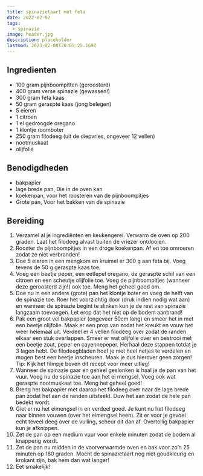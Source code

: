 ```yaml
---
title: spinazietaart met feta
date: 2022-02-02
tags:
  - spinazie
image: header.jpg
description: placeholder
lastmod: 2023-02-08T20:05:25.169Z
---
```


## Ingredienten

-   100 gram  pijnboompitten (geroosterd) 
-   400 gram  verse spinazie (gewassen!) 
-   300 gram  feta kaas 
-   50 gram  geraspte kaas (jong belegen) 
-   5  eieren 
-   1  citroen 
-   1  el gedroogde oregano 
-   1  klontje roomboter 
-   250 gram  filodeeg (uit de diepvries, ongeveer 12 vellen) 
-   nootmuskaat 
-   olijfolie 

## Benodigdheden
-   bakpapier
-   lage brede pan, Die in de oven kan
-   koekenpan, voor het roosteren van de pijnboompitjes
-   Grote pan, Voor het bakken van de spinazie

## Bereiding

1.  Verzamel al je ingrediënten en keukengerei. Verwarm de oven op 200 graden. Laat het filodeeg alvast buiten de vriezer ontdooien. 
2.  Rooster de pijnboompitjes in een droge koekenpan. Af en toe omroeren zodat ze niet verbranden! 
3.  Doe 5 eieren in een mengkom en kruimel er 300 g aan feta bij. Voeg tevens de 50 g geraspte kaas toe. 
4.  Voeg een beetje peper, een eetlepel oregano, de geraspte schil van een citroen en een scheutje olijfolie toe. Voeg de pijnboompitjes (wanneer deze geroosterd zijn!) ook toe. Meng het geheel goed om. 
5.  Doe nu in een andere (grote) pan het klontje boter en voeg de helft van de spinazie toe. Roer het voorzichtig door (druk indien nodig wat aan) en wanneer de spinazie begint te slinken kun je de rest van spinazie langzaam toevoegen. Let erop dat het niet op de bodem aanbrand! 
6.  Pak een groot vel bakpapier (ongeveer 50cm lang) en smeer het in met een beetje olijfolie. Maak er een prop van zodat het kreukt en vouw het weer helemaal uit. Verdeel er 4 vellen filodeeg over zodat de randen elkaar een stuk overlappen. Smeer er wat olijfolie over en bestrooi met een beetje zout, peper en cayennepeper. Herhaal deze stappen totdat je 3 lagen hebt. De filodeegbladen hoef je niet heel netjes te verdelen en mogen best een beetje inscheuren. Maak je dus hierover geen zorgen!   Tip: Kijk het filmpje boven dit recept voor meer uitleg! 
7.  Wanneer de spinazie gaar en geheel geslonken is haal je de pan van het vuur. Voeg nu de spinazie toe aan het ei mengsel. Voeg ook wat geraspte nootmuskaat toe. Meng het geheel goed! 
8.  Breng het bakpapier met daarop het filodeeg over naar de lage brede pan zodat het aan de randen uitsteekt. Duw het aan zodat de hele pan bedekt wordt. 
9.  Giet er nu het eimengsel in en verdeel goed. Je kunt nu het filodeeg naar binnen vouwen (over het eimengsel heen). Zit er voor je gevoel echt teveel deeg over de vulling, scheur dit dan af. Overtollig bakpapier kun je afknippen. 
10.  Zet de pan op een medium vuur voor enkele minuten zodat de bodem al knapperig wordt. 
11.  Zet de pan nu midden in de voorverwarmde oven en bak voor zo’n 25 minuten op 180 graden. Mocht de spinazietaart nog niet goudkleurig en krokant zijn, bak hem dan wat langer! 
12.  Eet smakelijk!